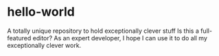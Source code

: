 # hello-world
A totally unique repository to hold exceptionally clever stuff 
Is this a full-featured editor?  As an expert developer, I hope I can use it to do all my exceptionally clever work. 
